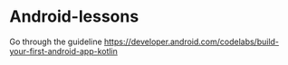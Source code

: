 # Android-lessons
Go through the guideline https://developer.android.com/codelabs/build-your-first-android-app-kotlin
